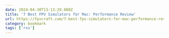 ```yaml
---
date: 2024-04-30T13:13:29.000Z
title: '7 Best FPV Simulators for Mac: Performance Review'
url: https://fpvcraft.com/7-best-fpv-simulators-for-mac-performance-review/
category: bookmark
tags: ['rss']
---
```

